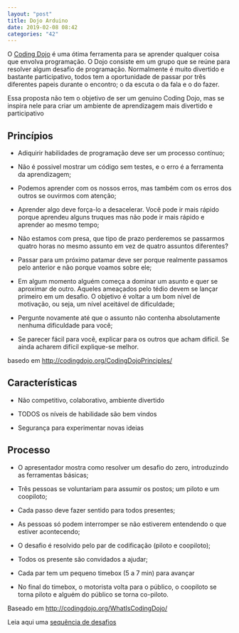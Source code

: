 ```yaml
---
layout: "post"
title: Dojo Arduino
date: 2019-02-08 08:42
categories: "42"
---
```


O [Coding Dojo](http://codingdojo.org/) é uma ótima ferramenta para se aprender qualquer coisa que envolva programação. O Dojo consiste em um grupo que se reúne para resolver algum desafio de programação. Normalmente é muito divertido e bastante participativo, todos tem a oportunidade de passar por três diferentes papeis durante o encontro; o da escuta o da fala e o do fazer.

Essa proposta não tem o objetivo de ser um genuino Coding Dojo, mas se inspira nele para criar um ambiente de aprendizagem mais divertido e participativo

## Princípios

- Adiquirir habilidades de programação deve ser um processo contínuo;

- Não é possivel mostrar um código sem testes, e o erro é a ferramenta da aprendizagem;

- Podemos aprender com os nossos erros, mas também com os erros dos outros se ouvirmos com atenção;

- Aprender algo deve força-lo a desacelerar. Você pode ir mais rápido porque aprendeu alguns truques mas não pode ir mais rápido e aprender ao mesmo tempo;

- Não estamos com presa, que tipo de prazo perderemos se passarmos quatro horas no mesmo assunto em vez de quatro assuntos diferentes?
- Passar para um próximo patamar deve ser porque realmente passamos pelo anterior e não porque voamos sobre ele;

- Em algum momento alguém começa a dominar um asunto e quer se aproximar de outro. Aqueles ameaçados pelo tédio devem se lançar primeiro em um desafio. O objetivo é voltar a um bom nível de motivação, ou seja, um nível aceitável de dificuldade;

- Pergunte novamente até que o assunto não contenha absolutamente nenhuma dificuldade para você;

- Se parecer fácil para você, explicar para os outros que acham difícil. Se ainda acharem difícil explique-se melhor.

basedo em <http://codingdojo.org/CodingDojoPrinciples/>

## Características

- Não competitivo, colaborativo, ambiente divertido

- TODOS os níveis de habilidade são bem vindos

- Segurança para experimentar novas ideias


## Processo

- O apresentador mostra como resolver um desafio do zero, introduzindo as ferramentas básicas;

- Três pessoas se voluntariam para assumir os postos; um piloto e um coopiloto;

- Cada passo deve fazer sentido para todos presentes;

- As pessoas só podem interromper se não estiverem entendendo o que estiver acontecendo;

- O desafio é resolvido pelo par de codificação (piloto e coopiloto);

- Todos os presente são convidados a ajudar;

- Cada par tem um pequeno timebox (5 a 7 min) para avançar

- No final do timebox, o motorista volta para o público, o coopiloto se torna piloto e alguém do público se torna co-piloto.

Baseado em <http://codingdojo.org/WhatIsCodingDojo/>
	

Leia aqui uma [sequência de desafios](http://kata.coderdojo.com/images/d/d2/LED_DojoSushiChallenges.pdf)


